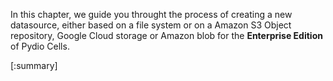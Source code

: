 In this chapter, we guide you throught the process of creating a new datasource, either based on a file system or on a Amazon S3  Object repository, Google Cloud storage or Amazon blob for the **Enterprise Edition** of Pydio Cells.

[:summary]